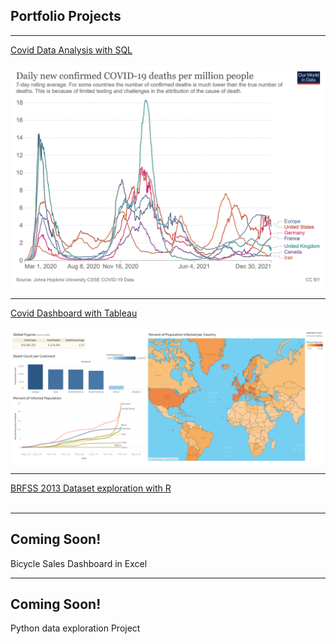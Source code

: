 ## Portfolio Projects

---

[Covid Data Analysis with SQL](sql_project.md)
<br><br>
<img src="images/coronavirus-data-explorer.png?raw=true"/>

---

[Covid Dashboard with Tableau](tableau_project.md)
<br><br>
<img src="images/Covid Dashboard.png?raw=true"/>

---

[BRFSS 2013 Dataset exploration with R](Exploring-the-BRFSS-data.html)
<br><br>

<!---
<img src="images/Bicycle_Sales_Dashboard.PNG?raw=true"/>
-->

---
## Coming Soon!
Bicycle Sales Dashboard in Excel

<!---
[Bicycle Sales Dashboard](excel_project.md)
<br><br>
<img src="images/Bicycle_Sales_Dashboard.PNG?raw=true"/>
-->
---
## Coming Soon!
Python data exploration  Project

<!--- [Python Project](python_project.md)
<br><br>
<img src="images/dummy_thumbnail.jpg?raw=true"/> -->
